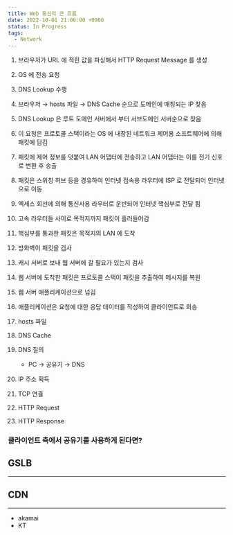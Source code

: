 ```yaml
---
title: Web 통신의 큰 흐름
date: 2022-10-01 21:00:00 +0900
status: In Progress
tags:
  - Network
---
```


1. 브라우저가 URL 에 적힌 값을 파싱해서 HTTP Request Message 를 생성
2. OS 에 전송 요청
3. DNS Lookup 수행
4. 브라우저 → hosts 파일 → DNS Cache 순으로 도메인에 매칭되는 IP 찾음
5. DNS Lookup 은 루트 도메인 서버에서 부터 서브도메인 서버순으로 찾음
6. 이 요청은 프로토콜 스택이라는 OS 에 내장된 네트워크 제어용 소프트웨어에 의해 패킷에 담김
7. 패킷에 제어 정보를 덧붙여 LAN 어댑터에 전송하고 LAN 어댑터는 이를 전기 신호로 변환 후 송출
8. 패킷은 스위칭 허브 등을 경유하여 인터넷 접속용 라우터에 ISP 로 전달되어 인터넷으로 이동
9. 엑세스 회선에 의해 통신사용 라우터로 운반되어 인터넷 핵심부로 전달 됨
10. 고속 라우터들 사이로 목적지까지 패킷이 흘러들어감
11. 핵심부를 통과한 패킷은 목적지의 LAN 에 도착
12. 방화벽이 패킷을 검사
13. 캐시 서버로 보내 웹 서버에 갈 필요가 있는지 검사
14. 웹 서버에 도착한 패킷은 프로토콜 스택이 패킷을 추출하여 메시지를 복원
15. 웹 서버 애플리케이션으로 넘김
16. 애플리케이션은 요청에 대한 응답 데이터를 작성하여 클라이언트로 회송

1. hosts 파일
2. DNS Cache
3. DNS 질의
    - PC → 공유기 → DNS
4. IP 주소 획득
5. TCP 연결
6. HTTP Request
7. HTTP Response

### 클라이언트 측에서 공유기를 사용하게 된다면?

## GSLB

---

## CDN

---

- akamai
- KT
